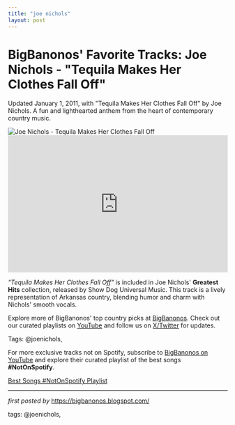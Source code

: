 ```yaml
---
title: "joe nichols"
layout: post
---
```

<!-- Post Title -->
<h1 >BigBanonos' Favorite Tracks: Joe Nichols - "Tequila Makes Her Clothes Fall Off"</h1> <!-- Introductory Text -->
<p >Updated January 1, 2011, with "Tequila Makes Her Clothes Fall Off" by Joe Nichols. A fun and lighthearted anthem from the heart of contemporary country music.</p> <!-- Featured Image -->
<div > <img src="https://people.com/thmb/OKDUN08zPmcukACsZp1CkLHNEvI=/1500x0/filters:no_upscale():max_bytes(150000):strip_icc():focal(999x0:1001x2)/JoeNichols-1F1A9811rt-FX-2000-11c0e135c94b4d9fa498ec67a46068c4.jpg" alt="Joe Nichols - Tequila Makes Her Clothes Fall Off" />
</div> <!-- YouTube Video Embed -->
<div > <iframe width="100%" height="315" src="https://www.youtube.com/embed/Nj2700em-JQ" title="Joe Nichols - 'Tequila Makes Her Clothes Fall Off' (Closed Captioned)" frameborder="0" allow="accelerometer; autoplay; encrypted-media; gyroscope; picture-in-picture; web-share" referrerpolicy="strict-origin-when-cross-origin" allowfullscreen></iframe>
</div> <!-- Song Information -->
<div > <p><em>"Tequila Makes Her Clothes Fall Off"</em> is included in Joe Nichols' <strong>Greatest Hits</strong> collection, released by Show Dog Universal Music. This track is a lively representation of Arkansas country, blending humor and charm with Nichols' smooth vocals.</p>
</div> <!-- Footer Links -->
<div > <p>Explore more of BigBanonos' top country picks at <a href="https://bigbanonos.blogspot.com/" target="_blank">BigBanonos</a>. Check out our curated playlists on <a href="https://www.youtube.com/@BigBanonos" target="_blank">YouTube</a> and follow us on <a href="https://x.com/bigbanonos" target="_blank">X/Twitter</a> for updates.</p>
</div> <!-- Tags -->
<p >Tags: @joenichols,</p>


<!--Subscribe and Playlist Links-->
<div>
    <p>For more exclusive tracks not on Spotify, subscribe to <a href="https://www.youtube.com/@BigBanonos" target="_blank">BigBanonos on YouTube</a> and explore their curated playlist of the best songs <strong>#NotOnSpotify</strong>.</p>
    <p><a href="https://www.youtube.com/playlist?list=PLtuNtuTatqI0kFahUCbtbfenC_ET5O_tr" target="_blank">Best Songs #NotOnSpotify Playlist<br /></a></p></div>

<hr />

<p><em>first posted by</em> <a href="https://bigbanonos.blogspot.com/" rel="noopener" target="_new">https://bigbanonos.blogspot.com/</a></p>

<p>tags: @joenichols,</p>
